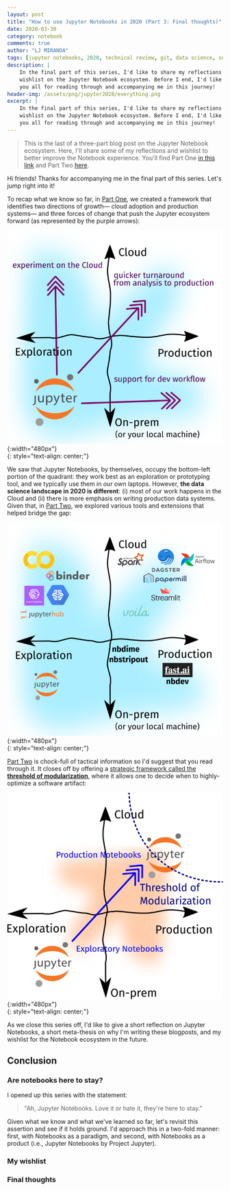```yaml
---
layout: post
title: "How to use Jupyter Notebooks in 2020 (Part 3: Final thoughts)"
date: 2020-03-30
category: notebook
comments: true
author: "LJ MIRANDA"
tags: [jupyter notebooks, 2020, technical review, git, data science, software engineering, machine learning, streamlit, gcp, aws, voila, dagster, papermill]
description: |
    In the final part of this series, I'd like to share my reflections and
    wishlist on the Jupyter Notebook ecosystem. Before I end, I'd like to thank
    you all for reading through and accompanying me in this journey!
header-img: /assets/png/jupyter2020/everything.png
excerpt: |
    In the final part of this series, I'd like to share my reflections and
    wishlist on the Jupyter Notebook ecosystem. Before I end, I'd like to thank
    you all for reading through and accompanying me in this journey!
---
```


> This is the last of a three-part blog post on the Jupyter Notebook ecosystem.
> Here, I'll share some of my reflections and wishlist to better improve the
> Notebook experience. You'll find Part One [in this link](/notebook/2020/03/06/jupyter-notebooks-in-2020/) and Part Two
> [here](/notebook/2020/03/16/jupyter-notebooks-in-2020-part-2).

Hi friends! Thanks for accompanying me in the final part of this series. Let's
jump right into it!

To recap what we know so far, in [Part
One](/notebook/2020/03/06/jupyter-notebooks-in-2020/), we created a framework
that identifies two directions of growth&mdash; cloud adoption and production
systems&mdash; and three forces of change that push the Jupyter ecosystem
forward (as represented by the purple arrows):


![](/assets/png/jupyter2020/axis_with_jupyter_forces.png){:width="480px"}  
{: style="text-align: center;"}


We saw that Jupyter Notebooks, by themselves, occupy the bottom-left portion of
the quadrant: they work best as an exploration or prototyping tool, and we
typically use them in our own laptops. However, **the data science landscape in
2020 is different**: (i) most of our work happens in the Cloud and (ii) there is
more emphasis on writing production data systems. Given that, in [Part
Two](/notebook/2020/03/16/jupyter-notebooks-in-2020-part-2), we explored
various tools and extensions that helped bridge the gap:

![](/assets/png/jupyter2020/everything.png){:width="480px"}  
{: style="text-align: center;"}

[Part Two](/notebook/2020/03/16/jupyter-notebooks-in-2020-part-2) is chock-full
of tactical information so I'd suggest that you read through it. It closes off
by offering a [strategic framework called the **threshold of
modularization**](/notebook/2020/03/16/jupyter-notebooks-in-2020-part-2/#putting-it-together),
where it allows one to decide when to highly-optimize a software artifact:


![](/assets/png/jupyter2020/notebook_principles_01.png){:width="480px"}  
{: style="text-align: center;"}

As we close this series off, I'd like to give a short reflection on Jupyter
Notebooks, a short meta-thesis on why I'm writing these blogposts, and my
wishlist for the Notebook ecosystem in the future.


## Conclusion 

### Are notebooks here to stay?

I opened up this series with the statement: 

> "Ah, Jupyter Notebooks. Love it or hate it, they're here to stay." 

Given what we know and what we've learned so far, let's revisit this assertion
and see if it holds ground. I'd approach this in a two-fold manner: first, with
Notebooks as a paradigm, and second, with Notebooks as a product (i.e., Jupyter
Notebooks by Project Jupyter).

<!-- As a paradigm, it's here to stay -->
<!-- Notebooks aren't a new concept, you can see them as an offshoot of
literate programming -->


<!-- As a technology, the space will get diluted -->


### My wishlist 

<!-- 1. Make Restart Kernel and Run All a first-class citizen -->

<!-- 2. Notebook IDEs -->

<!-- 3. Integrate with virtual environments for easier kernel switching -->


<!-- 4. A cell-lock mode? -->

<!-- 5. A user-friendly way for cell testing -->


### Final thoughts


<!-- I wrote this essay because... my blogpost back in 2018 is outdated -->
<!-- personally, i love notebooks and they don't deserve the animosity they get -->
<!-- there's a right tool for the job. -->

<!-- acknowledgments for accompanying me through these series! -->
